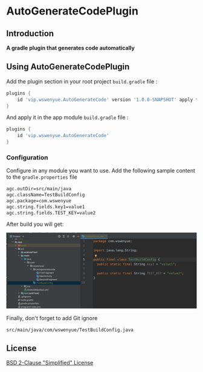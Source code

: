 # AutoGenerateCodePlugin

## Introduction
**A gradle plugin that generates code automatically**

## Using AutoGenerateCodePlugin

Add the plugin section in your root project `build.gradle` file :

```gradle
plugins {
    id 'vip.wswenyue.AutoGenerateCode' version '1.0.0-SNAPSHOT' apply false
}
```

And apply it in the app module `build.gradle` file :

```gradle
plugins {
    id 'vip.wswenyue.AutoGenerateCode'
}
```

### Configuration
Configure in any module you want to use. Add the following sample content to the `gradle.properties` file

```properties
agc.outDir=src/main/java
agc.className=TestBuildConfig
agc.package=com.wswenyue
agc.string.fields.key1=value1
agc.string.fields.TEST_KEY=value2
```

After build you will get:

![](./res/result.jpg)


Finally, don't forget to add Git ignore
```.gitignore
src/main/java/com/wswenyue/TestBuildConfig.java
```


## License
[BSD 2-Clause "Simplified" License](https://github.com/wswenyue/AutoGenerateCode/blob/main/LICENSE)